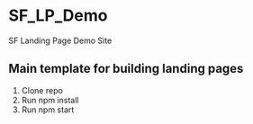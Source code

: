 # SF_LP_Demo
SF Landing Page Demo Site

## Main template for building landing pages

1. Clone repo
2. Run npm install
3. Run npm start
